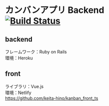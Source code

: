 # カンバンアプリ Backend [![Build Status](https://travis-ci.org/keita-hino/kanban_backend.svg?branch=master)](https://travis-ci.org/keita-hino/kanban_backend)  

## backend
フレームワーク：Ruby on Rails  
環境：Heroku  

## front
ライブラリ：Vue.js  
環境：Netlify  
https://github.com/keita-hino/kanban_front_ts

  
